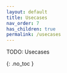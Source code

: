 ```yaml
---
layout: default
title: Usecases
nav_order: 7
has_children: true
permalink: /usecases
---
```


TODO: Usecases

{: .no_toc }

